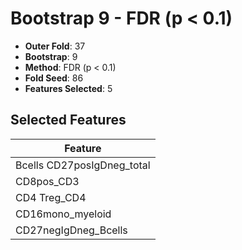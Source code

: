 # Bootstrap 9 - FDR (p < 0.1)

- **Outer Fold**: 37
- **Bootstrap**: 9
- **Method**: FDR (p < 0.1)
- **Fold Seed**: 86
- **Features Selected**: 5

## Selected Features

| Feature |
|---------|
| Bcells CD27posIgDneg_total |
| CD8pos_CD3 |
| CD4 Treg_CD4 |
| CD16mono_myeloid |
| CD27negIgDneg_Bcells |
